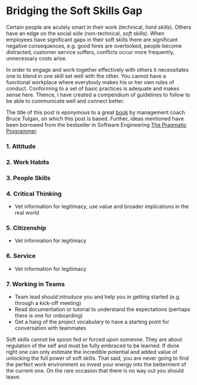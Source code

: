 # Bridging the Soft Skills Gap

Certain people are acutely smart in their work (technical, *hard skills*). Others have an edge on the social side (non-technical, *soft skills*). When employees have significant gaps in their soft skills there are significant negative consequences, e.g. good hires are overlooked, people become distracted, customer service suffers, conflicts occur more frequently, unnecessary costs arise.

In order to engage and work together effectively with others it necessitates one to blend in one skill set well with the other. You cannot have a functional workplace where everybody makes his or her own rules of conduct. Conforming to a set of basic practices is adequate and makes sense here. Thence, I have created a compendium of guidelines to follow to be able to communicate well and connect better.

The title of this post is eponymous to a great [book](https://www.amazon.com/Bridging-Soft-Skills-Gap-Missing/dp/1118725646/ref=sr_1_1?crid=2IX0QI0ATUVKX&dchild=1&keywords=bridging+the+soft+skills+gap&qid=1593540443&s=books&sprefix=bridging+the+soft%2Caps%2C256&sr=1-1) by management coach Bruce Tulgan, on which this post is based. Further, ideas mentioned have been borrowed from the bestseller in Software Engineering [The Pragmatic Programmer](https://www.amazon.com/Pragmatic-Programmer-Journeyman-Master/dp/020161622X/ref=sr_1_2?crid=6GKZD0PUB6QK&dchild=1&keywords=pragmatic+programmer&qid=1593635880&s=books&sprefix=pragmatic%2Caps%2C252&sr=1-2).


### 1. Attitude
### 2. Work Habits
### 3. People Skills
### 4. Critical Thinking
* Vet information for legitimacy, use value and broader implications in the real world
### 5. Citizenship
* Vet information for legitimacy
### 6. Service
* Vet information for legitimacy
### 7. Working in Teams
* Team lead should introduce you and help you in getting started (e.g. through a kick-off meeting)
* Read documentation or tutorial to understand the expectations (perhaps there is one for onboarding)
* Get a hang of the project vocabulary to have a starting point for conversation with teammates


Soft skills cannot be spoon fed or forced upon someone. They are about regulation of the self and must be fully embraced to be learned. If done right one can only estimate the incredible potential and added value of unlocking the full power of soft skills. That said, you are never going to find the perfect work environment so invest your energy into the betterment of the current one. On the rare occasion that there is no way out you should leave.
